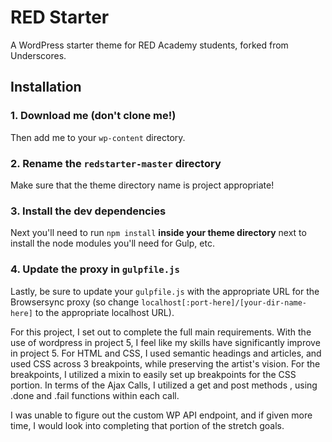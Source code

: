 # RED Starter

A WordPress starter theme for RED Academy students, forked from Underscores.

## Installation

### 1. Download me (don't clone me!)

Then add me to your `wp-content` directory.

### 2. Rename the `redstarter-master` directory

Make sure that the theme directory name is project appropriate!

### 3. Install the dev dependencies

Next you'll need to run `npm install` **inside your theme directory** next to install the node modules you'll need for Gulp, etc.

### 4. Update the proxy in `gulpfile.js`

Lastly, be sure to update your `gulpfile.js` with the appropriate URL for the Browsersync proxy (so change `localhost[:port-here]/[your-dir-name-here]` to the appropriate localhost URL).


For this project, I set out to complete the full main requirements. With the use of wordpress in project 5, I feel like my skills have significantly improve in project 5. 
For HTML and CSS, I used semantic headings and articles, and used CSS across 3 breakpoints, while preserving the artist's vision. For the breakpoints, I utilized a mixin to easily set up breakpoints for the CSS portion. In terms of the Ajax Calls, I utilized a get and post methods , using .done and .fail functions within each call. 

I was unable to figure out the custom WP API endpoint, and if given more time, I would look into completing that portion of the stretch goals.
